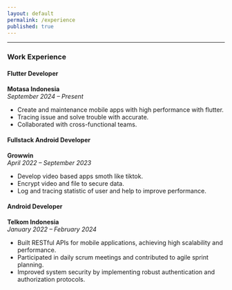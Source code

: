 ```yaml
---
layout: default
permalink: /experience
published: true
---
```


---
### Work Experience

#### Flutter Developer 
**Motasa Indonesia**  
*September 2024 – Present*  
- Create and maintenance mobile apps with high performance with flutter.  
- Tracing issue and solve trouble with accurate.  
- Collaborated with cross-functional teams.  

#### Fullstack Android Developer  
**Growwin**  
*April 2022 – September 2023*  
- Develop video based apps smoth like tiktok.  
- Encrypt video and file to secure data.  
- Log and tracing statistic of user and help to improve performance.  

#### Android Developer  
**Telkom Indonesia**  
*January 2022 – February 2024*  
- Built RESTful APIs for mobile applications, achieving high scalability and performance.  
- Participated in daily scrum meetings and contributed to agile sprint planning.  
- Improved system security by implementing robust authentication and authorization protocols.  

